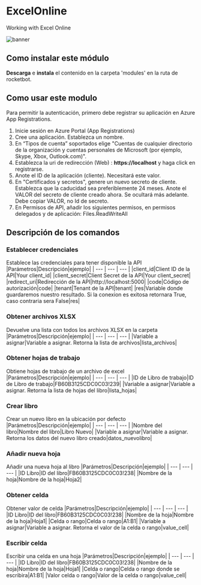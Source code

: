# ExcelOnline
  
Working with Excel Online  
  
![banner](C:\Users\jmsir\Desktop\Rocketbot\modules\ExcelOnline\docs\imgs\Banner_ExcelOnline.png)
## Como instalar este módulo
  
__Descarga__ e __instala__ el contenido en la carpeta 'modules' en la ruta de rocketbot.  

## Como usar este modulo

Para permitir la autenticación, primero debe registrar su aplicación en Azure App Registrations.

1. Inicie sesión en Azure Portal (App Registrations)
2. Cree una aplicación. Establezca un nombre.
3. En “Tipos de cuenta” soportados elige "Cuentas de cualquier directorio de la organización y cuentas personales de Microsoft (por ejemplo, Skype, Xbox, Outlook.com)".
4. Establezca la uri de redirección (Web) : __https://localhost__ y haga click en registrarse.
5. Anote el ID de la aplicación (cliente). Necesitará este valor.
6. En "Certificados y secretos", genere un nuevo secreto de cliente. Establezca que la caducidad sea preferiblemente 24 meses. Anote el VALOR del secreto de cliente creado ahora. Se ocultará más adelante. Debe copiar VALOR, no Id de secreto.
7. En Permisos de API, añadir los siguientes permisos, en permisos delegados y de aplicación: Files.ReadWriteAll

## Descripción de los comandos

### Establecer credenciales  
Establece las credenciales para tener disponible la API
|Parámetros|Descripción|ejemplo|
| --- | --- | --- |
|client_id|Client ID de la API|Your client_id|
|client_secret|Client Secret de la API|Your client_secret|
|redirect_uri|Redirección de la API|http://localhost:5000|
|code|Código de autorización|code|
|tenant|Tenant de la API|tenant|
|res|Variable donde guardaremos nuestro resultado. Si la conexion es exitosa retornara True, caso contraria sera False|res|

### Obtener archivos XLSX
Devuelve una lista con todos los archivos XLSX en la carpeta
|Parámetros|Descripción|ejemplo|
| --- | --- | --- |
|Variable a asignar|Variable a asignar. Retorna la lista de archivos|lista_archivos|

### Obtener hojas de trabajo
Obtiene hojas de trabajo de un archivo de excel
|Parámetros|Descripción|ejemplo|
| --- | --- | --- |
|ID de Libro de trabajo|ID de Libro de trabajo|FB60B3125CDC0C03!239|
|Variable a asignar|Variable a asignar. Retorna la lista de hojas del libro|lista_hojas|

### Crear libro
Crear un nuevo libro en la ubicación por defecto
|Parámetros|Descripción|ejemplo|
| --- | --- | --- |
|Nombre del libro|Nombre del libro|Libro Nuevo|
|Variable a asignar|Variable a asignar. Retorna los datos del nuevo libro creado|datos_nuevolibro|

### Añadir nueva hoja
Añadir una nueva hoja al libro
|Parámetros|Descripción|ejemplo|
| --- | --- | --- |
|ID Libro|ID del libro|FB60B3125CDC0C03!238|
|Nombre de la hoja|Nombre de la hoja|Hoja2|

### Obtener celda
Obtener valor de celda
|Parámetros|Descripción|ejemplo|
| --- | --- | --- |
|ID Libro|ID del libro|FB60B3125CDC0C03!238|
|Nombre de la hoja|Nombre de la hoja|Hoja1|
|Celda o rango|Celda o rango|A1:B1|
|Variable a asignar|Variable a asignar. Retorna el valor de la celda o rango|value_cell|

### Escribir celda
Escribir una celda en una hoja
|Parámetros|Descripción|ejemplo|
| --- | --- | --- |
|ID Libro|ID del libro|FB60B3125CDC0C03!238|
|Nombre de la hoja|Nombre de la hoja|Hoja1|
|Celda o rango|Celda o rango donde se escribira|A1:B1|
|Valor celda o rango|Valor de la celda o rango|value_cell|
